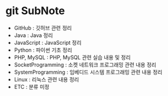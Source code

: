 # git SubNote

- GitHub : 깃허브 관련 정리
- Java : Java 정리
- JavaScript : JavaScript 정리
- Python : 파이썬 기초 정리
- PHP, MySQL : PHP, MySQL 관련 실습 내용 및 정리
- SocketProgramming : 소켓 네트워크 프로그래밍 관련 내용 정리
- SystemProgramming : 임베디드 시스템 프로그래밍 관련 내용 정리
- Linux : 리눅스 관련 내용 정리
- ETC : 분류 미정